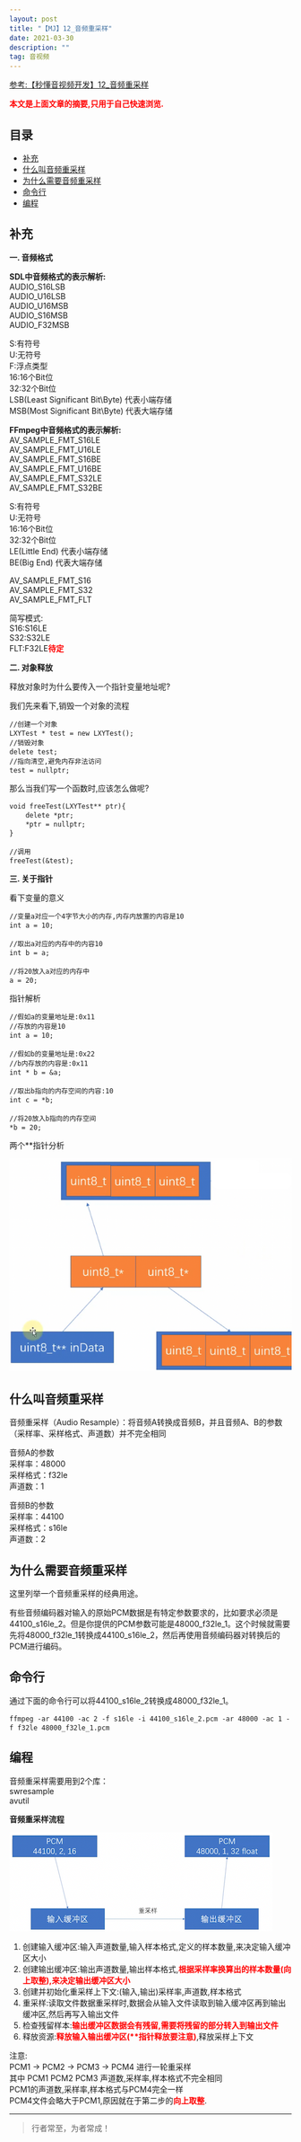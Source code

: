 ```yaml
---
layout: post
title: "【MJ】12_音频重采样"
date: 2021-03-30
description: ""
tag: 音视频
---
```



[参考:【秒懂音视频开发】12_音频重采样](https://www.cnblogs.com/mjios/p/14595083.html)

<span style="font-weight:bold;color:red;">本文是上面文章的摘要,只用于自己快速浏览.</span>


## 目录
* [补充](#content0)
* [什么叫音频重采样](#content1)
* [为什么需要音频重采样](#content2)
* [命令行](#content3)
* [编程](#content4)



<!-- ************************************************ -->
## <a id="content0"></a>补充

**一. 音频格式**

**SDL中音频格式的表示解析:**       
AUDIO_S16LSB       
AUDIO_U16LSB       
AUDIO_U16MSB      
AUDIO_S16MSB   
AUDIO_F32MSB          
    

S:有符号       
U:无符号   
F:浮点类型         
16:16个Bit位  
32:32个Bit位   
LSB(Least Significant Bit\Byte) 代表小端存储      
MSB(Most Significant Bit\Byte)  代表大端存储       


**FFmpeg中音频格式的表示解析:**     
AV_SAMPLE_FMT_S16LE      
AV_SAMPLE_FMT_U16LE      
AV_SAMPLE_FMT_S16BE      
AV_SAMPLE_FMT_U16BE      
AV_SAMPLE_FMT_S32LE      
AV_SAMPLE_FMT_S32BE      


S:有符号       
U:无符号          
16:16个Bit位  
32:32个Bit位   
LE(Little End) 代表小端存储      
BE(Big End)  代表大端存储  

AV_SAMPLE_FMT_S16        
AV_SAMPLE_FMT_S32       
AV_SAMPLE_FMT_FLT    

简写模式:    
S16:S16LE     
S32:S32LE     
FLT:F32LE<span style="color:red;font-weight:bold">待定</span>     

**二. 对象释放**

释放对象时为什么要传入一个指针变量地址呢?

我们先来看下,销毁一个对象的流程

```
//创建一个对象
LXYTest * test = new LXYTest();
//销毁对象
delete test;
//指向清空,避免内存非法访问
test = nullptr;
```

那么当我们写一个函数时,应该怎么做呢?   

```
void freeTest(LXYTest** ptr){
    delete *ptr;
    *ptr = nullptr;
}

//调用
freeTest(&test);
```

**三. 关于指针**

看下变量的意义

``` 
//变量a对应一个4字节大小的内存,内存内放置的内容是10
int a = 10;

//取出a对应的内存中的内容10
int b = a;

//将20放入a对应的内存中
a = 20;
```

指针解析

```
//假如a的变量地址是:0x11
//存放的内容是10
int a = 10;

//假如b的变量地址是:0x22
//b内存放的内容是:0x11
int * b = &a;

//取出b指向的内存空间的内容:10
int c = *b;

//将20放入b指向的内存空间
*b = 20;
```

两个**指针分析

<img src="images/AudioVideoMJ/av1.png">






<!-- ************************************************ -->
## <a id="content1"></a>什么叫音频重采样

音频重采样（Audio Resample）：将音频A转换成音频B，并且音频A、B的参数（采样率、采样格式、声道数）并不完全相同

音频A的参数    
采样率：48000    
采样格式：f32le    
声道数：1    

音频B的参数   
采样率：44100    
采样格式：s16le    
声道数：2    



<!-- ************************************************ -->
## <a id="content2"></a>为什么需要音频重采样

这里列举一个音频重采样的经典用途。

有些音频编码器对输入的原始PCM数据是有特定参数要求的，比如要求必须是44100_s16le_2。但是你提供的PCM参数可能是48000_f32le_1。这个时候就需要先将48000_f32le_1转换成44100_s16le_2，然后再使用音频编码器对转换后的PCM进行编码。


<!-- ************************************************ -->
## <a id="content3"></a>命令行

通过下面的命令行可以将44100_s16le_2转换成48000_f32le_1。

```
ffmpeg -ar 44100 -ac 2 -f s16le -i 44100_s16le_2.pcm -ar 48000 -ac 1 -f f32le 48000_f32le_1.pcm
```

<!-- ************************************************ -->
## <a id="content4"></a>编程

音频重采样需要用到2个库：    
swresample    
avutil     

**音频重采样流程**

<img src="images/AudioVideoMJ/av2.png">

1. 创建输入缓冲区:输入声道数量,输入样本格式,定义的样本数量,来决定输入缓冲区大小      
2. 创建输出缓冲区:输出声道数量,输出样本格式,<span style="color:red;font-weight:bold">根据采样率换算出的样本数量(向上取整),来决定输出缓冲区大小 </span>          
3. 创建并初始化重采样上下文:(输入,输出)采样率,声道数,样本格式    
4. 重采样:读取文件数据重采样时,数据会从输入文件读取到输入缓冲区再到输出缓冲区,然后再写入输出文件          
5. 检查残留样本:<span style="color:red;font-weight:bold">输出缓冲区数据会有残留,需要将残留的部分转入到输出文件</span>     
6. 释放资源:<span style="color:red;font-weight:bold">释放输入输出缓冲区(**指针释放要注意)</span>,释放采样上下文    


注意:     
PCM1 -> PCM2 -> PCM3 -> PCM4 进行一轮重采样    
其中 PCM1 PCM2 PCM3 声道数,采样率,样本格式不完全相同      
PCM1的声道数,采样率,样本格式与PCM4完全一样      
PCM4文件会略大于PCM1,原因就在于第二步的<span style="color:red;font-weight:bold">向上取整</span>.         



----------
>  行者常至，为者常成！
